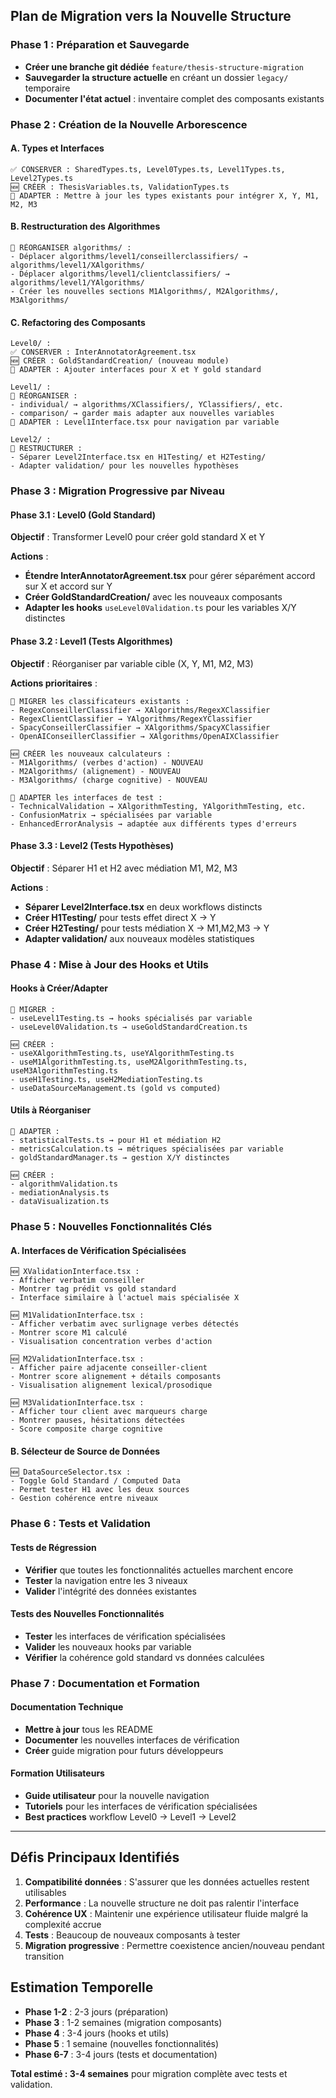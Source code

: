 ## Plan de Migration vers la Nouvelle Structure

### Phase 1 : Préparation et Sauvegarde

- **Créer une branche git dédiée** `feature/thesis-structure-migration`
- **Sauvegarder la structure actuelle** en créant un dossier `legacy/` temporaire
- **Documenter l'état actuel** : inventaire complet des composants existants

### Phase 2 : Création de la Nouvelle Arborescence

#### A. Types et Interfaces

```
✅ CONSERVER : SharedTypes.ts, Level0Types.ts, Level1Types.ts, Level2Types.ts
🆕 CRÉER : ThesisVariables.ts, ValidationTypes.ts
📝 ADAPTER : Mettre à jour les types existants pour intégrer X, Y, M1, M2, M3
```

#### B. Restructuration des Algorithmes

```
🔄 RÉORGANISER algorithms/ :
- Déplacer algorithms/level1/conseillerclassifiers/ → algorithms/level1/XAlgorithms/
- Déplacer algorithms/level1/clientclassifiers/ → algorithms/level1/YAlgorithms/
- Créer les nouvelles sections M1Algorithms/, M2Algorithms/, M3Algorithms/
```

#### C. Refactoring des Composants

```
Level0/ :
✅ CONSERVER : InterAnnotatorAgreement.tsx
🆕 CRÉER : GoldStandardCreation/ (nouveau module)
📝 ADAPTER : Ajouter interfaces pour X et Y gold standard

Level1/ :
🔄 RÉORGANISER :
- individual/ → algorithms/XClassifiers/, YClassifiers/, etc.
- comparison/ → garder mais adapter aux nouvelles variables
📝 ADAPTER : Level1Interface.tsx pour navigation par variable

Level2/ :
🔄 RESTRUCTURER :
- Séparer Level2Interface.tsx en H1Testing/ et H2Testing/
- Adapter validation/ pour les nouvelles hypothèses
```

### Phase 3 : Migration Progressive par Niveau

#### Phase 3.1 : Level0 (Gold Standard)

**Objectif** : Transformer Level0 pour créer gold standard X et Y

**Actions** :

- **Étendre InterAnnotatorAgreement.tsx** pour gérer séparément accord sur X et accord sur Y
- **Créer GoldStandardCreation/** avec les nouveaux composants
- **Adapter les hooks** `useLevel0Validation.ts` pour les variables X/Y distinctes

#### Phase 3.2 : Level1 (Tests Algorithmes)

**Objectif** : Réorganiser par variable cible (X, Y, M1, M2, M3)

**Actions prioritaires** :

```
🔄 MIGRER les classificateurs existants :
- RegexConseillerClassifier → XAlgorithms/RegexXClassifier
- RegexClientClassifier → YAlgorithms/RegexYClassifier
- SpacyConseillerClassifier → XAlgorithms/SpacyXClassifier
- OpenAIConseillerClassifier → XAlgorithms/OpenAIXClassifier

🆕 CRÉER les nouveaux calculateurs :
- M1Algorithms/ (verbes d'action) - NOUVEAU
- M2Algorithms/ (alignement) - NOUVEAU
- M3Algorithms/ (charge cognitive) - NOUVEAU

📝 ADAPTER les interfaces de test :
- TechnicalValidation → XAlgorithmTesting, YAlgorithmTesting, etc.
- ConfusionMatrix → spécialisées par variable
- EnhancedErrorAnalysis → adaptée aux différents types d'erreurs
```

#### Phase 3.3 : Level2 (Tests Hypothèses)

**Objectif** : Séparer H1 et H2 avec médiation M1, M2, M3

**Actions** :

- **Séparer Level2Interface.tsx** en deux workflows distincts
- **Créer H1Testing/** pour tests effet direct X → Y
- **Créer H2Testing/** pour tests médiation X → M1,M2,M3 → Y
- **Adapter validation/** aux nouveaux modèles statistiques

### Phase 4 : Mise à Jour des Hooks et Utils

#### Hooks à Créer/Adapter

```
🔄 MIGRER :
- useLevel1Testing.ts → hooks spécialisés par variable
- useLevel0Validation.ts → useGoldStandardCreation.ts

🆕 CRÉER :
- useXAlgorithmTesting.ts, useYAlgorithmTesting.ts
- useM1AlgorithmTesting.ts, useM2AlgorithmTesting.ts, useM3AlgorithmTesting.ts
- useH1Testing.ts, useH2MediationTesting.ts
- useDataSourceManagement.ts (gold vs computed)
```

#### Utils à Réorganiser

```
📝 ADAPTER :
- statisticalTests.ts → pour H1 et médiation H2
- metricsCalculation.ts → métriques spécialisées par variable
- goldStandardManager.ts → gestion X/Y distinctes

🆕 CRÉER :
- algorithmValidation.ts
- mediationAnalysis.ts
- dataVisualization.ts
```

### Phase 5 : Nouvelles Fonctionnalités Clés

#### A. Interfaces de Vérification Spécialisées

```
🆕 XValidationInterface.tsx :
- Afficher verbatim conseiller
- Montrer tag prédit vs gold standard
- Interface similaire à l'actuel mais spécialisée X

🆕 M1ValidationInterface.tsx :
- Afficher verbatim avec surlignage verbes détectés
- Montrer score M1 calculé
- Visualisation concentration verbes d'action

🆕 M2ValidationInterface.tsx :
- Afficher paire adjacente conseiller-client
- Montrer score alignement + détails composants
- Visualisation alignement lexical/prosodique

🆕 M3ValidationInterface.tsx :
- Afficher tour client avec marqueurs charge
- Montrer pauses, hésitations détectées
- Score composite charge cognitive
```

#### B. Sélecteur de Source de Données

```
🆕 DataSourceSelector.tsx :
- Toggle Gold Standard / Computed Data
- Permet tester H1 avec les deux sources
- Gestion cohérence entre niveaux
```

### Phase 6 : Tests et Validation

#### Tests de Régression

- **Vérifier** que toutes les fonctionnalités actuelles marchent encore
- **Tester** la navigation entre les 3 niveaux
- **Valider** l'intégrité des données existantes

#### Tests des Nouvelles Fonctionnalités

- **Tester** les interfaces de vérification spécialisées
- **Valider** les nouveaux hooks par variable
- **Vérifier** la cohérence gold standard vs données calculées

### Phase 7 : Documentation et Formation

#### Documentation Technique

- **Mettre à jour** tous les README
- **Documenter** les nouvelles interfaces de vérification
- **Créer** guide migration pour futurs développeurs

#### Formation Utilisateurs

- **Guide utilisateur** pour la nouvelle navigation
- **Tutoriels** pour les interfaces de vérification spécialisées
- **Best practices** workflow Level0 → Level1 → Level2

---

## Défis Principaux Identifiés

1. **Compatibilité données** : S'assurer que les données actuelles restent utilisables
2. **Performance** : La nouvelle structure ne doit pas ralentir l'interface
3. **Cohérence UX** : Maintenir une expérience utilisateur fluide malgré la complexité accrue
4. **Tests** : Beaucoup de nouveaux composants à tester
5. **Migration progressive** : Permettre coexistence ancien/nouveau pendant transition

## Estimation Temporelle

- **Phase 1-2** : 2-3 jours (préparation)
- **Phase 3** : 1-2 semaines (migration composants)
- **Phase 4** : 3-4 jours (hooks et utils)
- **Phase 5** : 1 semaine (nouvelles fonctionnalités)
- **Phase 6-7** : 3-4 jours (tests et documentation)

**Total estimé : 3-4 semaines** pour migration complète avec tests et validation.
